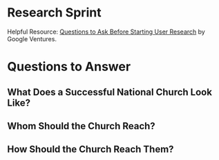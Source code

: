 # Research Sprint

Helpful Resource: [Questions to Ask Before Starting User Research](http://www.gv.com/lib/questions-to-ask-before-starting-user-research) by Google Ventures.

# Questions to Answer

## What Does a Successful National Church Look Like?

## Whom Should the Church Reach?

## How Should the Church Reach Them?














